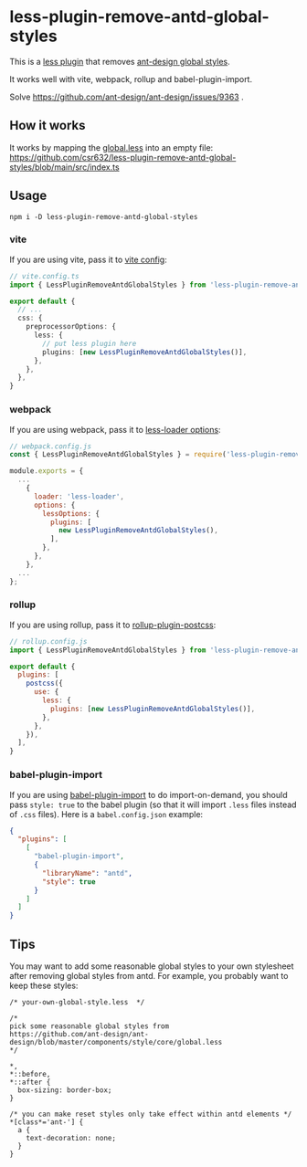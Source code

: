 # less-plugin-remove-antd-global-styles

This is a [less plugin](https://lesscss.org/tools/#plugins) that removes [ant-design global styles](https://github.com/ant-design/ant-design/blob/master/components/style/core/global.less).

It works well with vite, webpack, rollup and babel-plugin-import.

Solve https://github.com/ant-design/ant-design/issues/9363 .

## How it works

It works by mapping the [global.less](https://github.com/ant-design/ant-design/blob/master/components/style/core/global.less) into an empty file: https://github.com/csr632/less-plugin-remove-antd-global-styles/blob/main/src/index.ts

## Usage

```
npm i -D less-plugin-remove-antd-global-styles
```

### vite

If you are using vite, pass it to [vite config](https://vitejs.dev/config/shared-options.html#css-preprocessoroptions):

```ts
// vite.config.ts
import { LessPluginRemoveAntdGlobalStyles } from 'less-plugin-remove-antd-global-styles'

export default {
  // ...
  css: {
    preprocessorOptions: {
      less: {
        // put less plugin here
        plugins: [new LessPluginRemoveAntdGlobalStyles()],
      },
    },
  },
}
```

### webpack

If you are using webpack, pass it to [less-loader options](https://webpack.js.org/loaders/less-loader/#plugins):

```js
// webpack.config.js
const { LessPluginRemoveAntdGlobalStyles } = require('less-plugin-remove-antd-global-styles');

module.exports = {
  ...
    {
      loader: 'less-loader',
      options: {
        lessOptions: {
          plugins: [
            new LessPluginRemoveAntdGlobalStyles(),
          ],
        },
      },
    },
  ...
};
```

### rollup

If you are using rollup, pass it to [rollup-plugin-postcss](https://www.npmjs.com/package/rollup-plugin-postcss):

```js
// rollup.config.js
import { LessPluginRemoveAntdGlobalStyles } from 'less-plugin-remove-antd-global-styles'

export default {
  plugins: [
    postcss({
      use: {
        less: {
          plugins: [new LessPluginRemoveAntdGlobalStyles()],
        },
      },
    }),
  ],
}
```

### babel-plugin-import

If you are using [babel-plugin-import](https://github.com/umijs/babel-plugin-import) to do import-on-demand, you should pass `style: true` to the babel plugin (so that it will import `.less` files instead of `.css` files). Here is a `babel.config.json` example:

```json
{
  "plugins": [
    [
      "babel-plugin-import",
      {
        "libraryName": "antd",
        "style": true
      }
    ]
  ]
}
```

## Tips

You may want to add some reasonable global styles to your own stylesheet after removing global styles from antd. For example, you probably want to keep these styles:

```less
/* your-own-global-style.less  */

/* 
pick some reasonable global styles from
https://github.com/ant-design/ant-design/blob/master/components/style/core/global.less
*/

*,
*::before,
*::after {
  box-sizing: border-box;
}

/* you can make reset styles only take effect within antd elements */
*[class*='ant-'] {
  a {
    text-decoration: none;
  }
}
```
